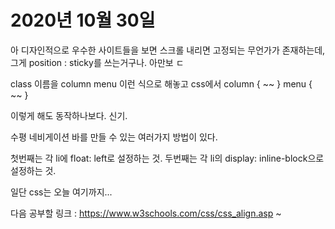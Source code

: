 # 2020년 10월 30일

아 디자인적으로 우수한 사이트들을 보면 스크롤 내리면 고정되는 무언가가 존재하는데, 그게 position : sticky를 쓰는거구나. 아만보 ㄷ

class 이름을 column menu 이런 식으로 해놓고 css에서
column {
    ~~
}
menu {
    ~~
}

이렇게 해도 동작하나보다. 신기.

수평 네비게이션 바를 만들 수 있는 여러가지 방법이 있다.

첫번째는 각 li에 float: left로 설정하는 것.
두번째는 각 li의 display: inline-block으로 설정하는 것.

일단 css는 오늘 여기까지...

다음 공부할 링크 : https://www.w3schools.com/css/css_align.asp ~